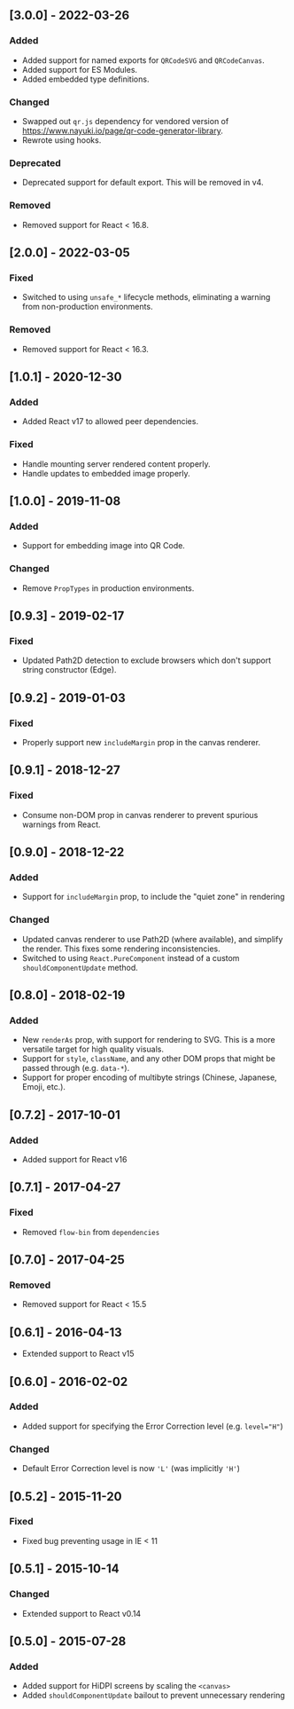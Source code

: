 ## [3.0.0] - 2022-03-26

### Added
- Added support for named exports for `QRCodeSVG` and `QRCodeCanvas`.
- Added support for ES Modules.
- Added embedded type definitions.

### Changed
- Swapped out `qr.js` dependency for vendored version of <https://www.nayuki.io/page/qr-code-generator-library>.
- Rewrote using hooks.

### Deprecated
- Deprecated support for default export. This will be removed in v4.

### Removed
- Removed support for React < 16.8.


## [2.0.0] - 2022-03-05

### Fixed
- Switched to using `unsafe_*` lifecycle methods, eliminating a warning from non-production environments.

### Removed
- Removed support for React < 16.3.


## [1.0.1] - 2020-12-30

### Added
- Added React v17 to allowed peer dependencies.

### Fixed
- Handle mounting server rendered content properly.
- Handle updates to embedded image properly.


## [1.0.0] - 2019-11-08

### Added
- Support for embedding image into QR Code.

### Changed
- Remove `PropTypes` in production environments.


## [0.9.3] - 2019-02-17

### Fixed
- Updated Path2D detection to exclude browsers which don't support string constructor (Edge).


## [0.9.2] - 2019-01-03

### Fixed
- Properly support new `includeMargin` prop in the canvas renderer.


## [0.9.1] - 2018-12-27

### Fixed
- Consume non-DOM prop in canvas renderer to prevent spurious warnings from React.


## [0.9.0] - 2018-12-22

### Added
- Support for `includeMargin` prop, to include the "quiet zone" in rendering

### Changed
- Updated canvas renderer to use Path2D (where available), and simplify the render. This fixes some rendering inconsistencies.
- Switched to using `React.PureComponent` instead of a custom `shouldComponentUpdate` method.


## [0.8.0] - 2018-02-19

### Added

- New `renderAs` prop, with support for rendering to SVG. This is a more versatile target for high quality visuals.
- Support for `style`, `className`, and any other DOM props that might be passed through (e.g. `data-*`).
- Support for proper encoding of multibyte strings (Chinese, Japanese, Emoji, etc.).


## [0.7.2] - 2017-10-01

### Added
- Added support for React v16


## [0.7.1] - 2017-04-27

### Fixed
- Removed `flow-bin` from `dependencies`


## [0.7.0] - 2017-04-25

### Removed
- Removed support for React < 15.5


## [0.6.1] - 2016-04-13

- Extended support to React v15


## [0.6.0] - 2016-02-02

### Added
- Added support for specifying the Error Correction level (e.g. `level="H"`)

### Changed
- Default Error Correction level is now `'L'` (was implicitly `'H'`)


## [0.5.2] - 2015-11-20

### Fixed
- Fixed bug preventing usage in IE < 11


## [0.5.1] - 2015-10-14

### Changed
- Extended support to React v0.14


## [0.5.0] - 2015-07-28

### Added
- Added support for HiDPI screens by scaling the `<canvas>`
- Added `shouldComponentUpdate` bailout to prevent unnecessary rendering

